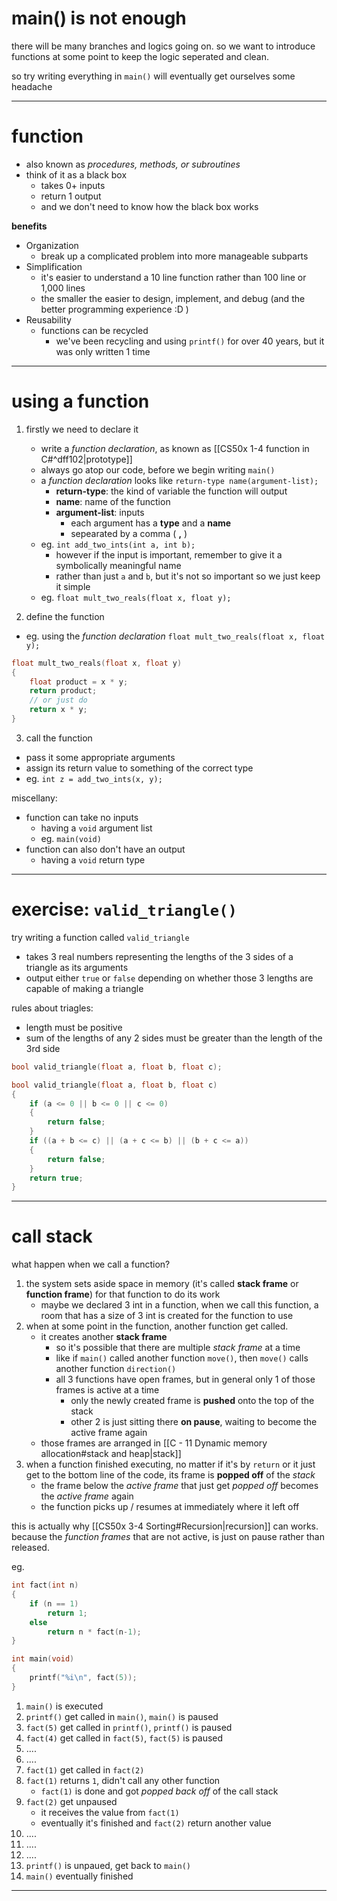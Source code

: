 # main() is not enough

there will be many branches and logics going on. so we want to introduce functions at some point to keep the logic seperated and clean.

so try writing everything in `main()` will eventually get ourselves some headache
___

# function
* also known as *procedures, methods, or subroutines*
* think of it as a black box
	* takes 0+ inputs
	* return 1 output
	* and we don't need to know how the black box works

**benefits**
* Organization
	* break up a complicated problem into more manageable subparts
* Simplification
	* it's easier to understand a 10 line function rather than 100 line or 1,000 lines
	* the smaller the easier to design, implement, and debug (and the better programming experience :D )
* Reusability
	* functions can be recycled
		* we've been recycling and using `printf()` for over 40 years, but it was only written 1 time
___

# using a function

1. firstly we need to declare it
	* write a *function declaration*, as known as [[CS50x 1-4 function in C#^dff102|prototype]]
	* always go atop our code, before we begin writing `main()`
	* a *function declaration* looks like `return-type name(argument-list);`
		* **return-type**: the kind of variable the function will output
		* **name**: name of the function
		* **argument-list**: inputs
			* each argument has a **type** and a **name**
			* sepearated by a comma ( **,** )
	* eg. `int add_two_ints(int a, int b);`
		* however if the input is important, remember to give it a symbolically meaningful name
		* rather than just `a` and `b`, but it's not so important so we just keep it simple
	* eg. `float mult_two_reals(float x, float y);`

2. define the function
* eg. using the *function declaration* `float mult_two_reals(float x, float y);`
```c
float mult_two_reals(float x, float y)
{
	float product = x * y;
	return product;
	// or just do
	return x * y;
}
```

3. call the function
* pass it some appropriate arguments
* assign its return value to something of the correct type
* eg. `int z = add_two_ints(x, y);`

miscellany:
* function can take no inputs
	* having a `void` argument list
	* eg. `main(void)`
* function can also don't have an output
	* having a `void` return type
___

# exercise: `valid_triangle()`

try writing a function called `valid_triangle`
* takes 3 real numbers representing the lengths of the 3 sides of a triangle as its arguments
* output either `true` or `false`
   depending on whether those 3 lengths are capable of making a triangle

rules about triagles:
* length must be positive
* sum of the lengths of any 2 sides must be greater than the length of the 3rd side

```c
bool valid_triangle(float a, float b, float c);

bool valid_triangle(float a, float b, float c)
{
	if (a <= 0 || b <= 0 || c <= 0)
	{
		return false;
	}
	if ((a + b <= c) || (a + c <= b) || (b + c <= a))
	{
		return false;
	}
	return true;
}
```
___

# call stack
what happen when we call a function?

1. the system sets aside space in memory (it's called **stack frame** or **function frame**) for that function to do its work
	* maybe we declared 3 int in a function, when we call this function, a room that has a size of 3 int is created for the function to use
2. when at some point in the function, another function get called.
	* it creates another **stack frame**
		* so it's possible that there are multiple *stack frame* at a time
		* like if `main()` called another function `move()`, then `move()` calls another function `direction()`
		* all 3 functions have open frames, but in general only 1 of those frames is active at a time
			* only the newly created frame is **pushed** onto the top of the stack
			* other 2 is just sitting there **on pause**, waiting to become the active frame again
	* those frames are arranged in [[C - 11 Dynamic memory allocation#stack and heap|stack]]
3. when a function finished executing, no matter if it's by `return` or it just get to the bottom line of the code, its frame is **popped off** of the *stack*
	* the frame below the *active frame* that just get *popped off* becomes the *active frame* again
	* the function picks up / resumes at immediately where it left off

this is actually why [[CS50x 3-4 Sorting#Recursion|recursion]] can works.
because the *function frames* that are not active, is just on pause rather than released.

eg.
```c
int fact(int n)
{
	if (n == 1)
		return 1;
	else
		return n * fact(n-1);
}

int main(void)
{
	printf("%i\n", fact(5));
}
```
1. `main()` is executed
2. `printf()` get called in `main()`, `main()` is paused
3. `fact(5)` get called in `printf()`, `printf()` is paused
4. `fact(4)` get called in `fact(5)`, `fact(5)` is paused
5. ....
6. ....
7. `fact(1)` get called in `fact(2)`
8. `fact(1)` returns `1`, didn't call any other function
	* `fact(1)` is done and got *popped back off* of the call stack
9. `fact(2)` get unpaused
	* it receives the value from `fact(1)`
	* eventually it's finished and `fact(2)` return another value
10. ....
11. ....
12. ....
13. `printf()` is unpaued, get back to `main()`
14. `main()` eventually finished
___

